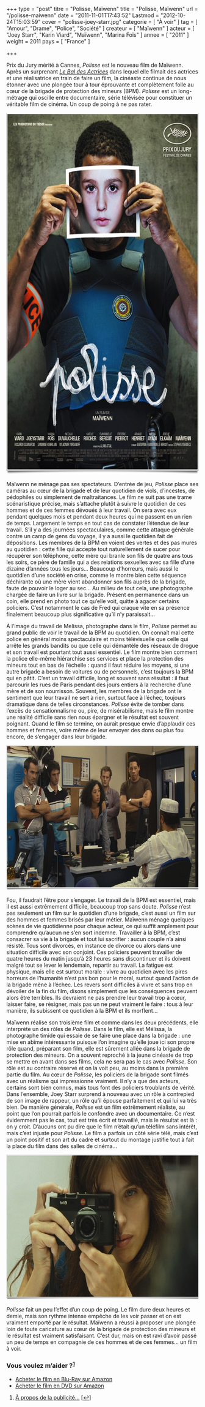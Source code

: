 +++
type = "post"
titre = "Polisse, Maïwenn"
title = "Polisse, Maïwenn"
url = "/polisse-maiwenn"
date = "2011-11-01T17:43:52"
Lastmod = "2012-10-24T15:03:59"
cover = "polisse-joey-starr.jpg"
categorie = [ "À voir" ]
tag = [ "Amour", "Drame", "Police", "Société" ]
createur = [ "Maïwenn" ]
acteur = [ "Joey Starr", "Karin Viard", "Maïwenn", "Marina Foïs" ]
annee = [ "2011" ]
weight = 2011
pays = [ "France" ]

+++

<p>Prix du Jury mérité à Cannes, <em>Polisse</em> est le nouveau film de Maïwenn. Après un surprenant <em><a href="http://voiretmanger.fr/2009/02/08/le-bal-des-actrices-maiwenn/">Le Bal des Actrices</a></em> dans lequel elle filmait des actrices et une réalisatrice en train de faire un film, la cinéaste continue de nous étonner avec une plongée tour à tour éprouvante et complètement folle au cœur de la brigade de protection des mineurs (BPM). <em>Polisse</em> est un long-métrage qui oscille entre documentaire, série télévisée pour constituer un véritable film de cinéma. Un coup de poing à ne pas rater.</p>
<div style="text-align: center;"><a href="http://www.allocine.fr/film/fichefilm_gen_cfilm=181893.html"><img class="aligncenter" style="border-style: initial; border-color: initial; border-width: 0px;" src="polisse-maiwenn.jpg" alt="Polisse maiwenn" width="690" height="945" border="0" /></a></div>
<p>Maïwenn ne ménage pas ses spectateurs. D&rsquo;entrée de jeu, <em>Polisse</em> place ses caméras au cœur de la brigade et de leur quotidien de viols, d&rsquo;incestes, de pédophiles ou simplement de maltraitances. Le film ne suit pas une trame scénaristique précise, mais s&rsquo;attache plutôt à suivre le quotidien de ces hommes et de ces femmes dévoués à leur travail. On sera avec eux pendant quelques mois et pendant deux heures qui ne passent en un rien de temps. Largement le temps en tout cas de constater l&rsquo;étendue de leur travail. S&rsquo;il y a des journées spectaculaires, comme cette attaque générale contre un camp de gens du voyage, il y a aussi le quotidien fait de dépositions. Les membres de la BPM en voient des vertes et des pas mures au quotidien : cette fille qui accepte tout naturellement de sucer pour récupérer son téléphone, cette mère qui branle son fils de quatre ans tous les soirs, ce père de famille qui a des relations sexuelles avec sa fille d&rsquo;une dizaine d&rsquo;années tous les jours… Beaucoup d&rsquo;horreurs, mais aussi le quotidien d&rsquo;une société en crise, comme le montre bien cette séquence déchirante où une mère vient abandonner son fils auprès de la brigade, faute de pouvoir le loger au sec… Au milieu de tout cela, une photographe chargée de faire un livre sur la brigade. Présent en permanence dans un coin, elle prend en photo tout ce qu&rsquo;elle voit, quitte à agacer certains policiers. C&rsquo;est notamment le cas de Fred qui craque vite en sa présence finalement beaucoup plus significative qu&rsquo;il n&rsquo;y paraissait…</p>
<p>À l&rsquo;image du travail de Melissa, photographe dans le film, <em>Polisse</em> permet au grand public de voir le travail de la BPM au quotidien. On connaît mal cette police en général moins spectaculaire et moins télévisuelle que celle qui arrête les grands bandits ou que celle qui démantèle des réseaux de drogue et son travail est pourtant tout aussi essentiel. Le film montre bien comment la police elle-même hiérarchise ses services et place la protection des mineurs tout en bas de l&rsquo;échelle : quand il faut réduire les moyens, si une autre brigade a besoin de voitures ou de personnels, c&rsquo;est toujours la BPM qui en pâtit. C&rsquo;est un travail difficile, long et souvent sans résultat : il faut parcourir les rues de Paris pendant des jours entiers à la recherche d&rsquo;une mère et de son nourrisson. Souvent, les membres de la brigade ont le sentiment que leur travail ne sert à rien, surtout face à l&rsquo;échec, toujours dramatique dans de telles circonstances. <em>Polisse</em> évite de tomber dans l&rsquo;excès de sensationnalisme ou, pire, de misérabilisme, mais le film montre une réalité difficile sans rien nous épargner et le résultat est souvent poignant. Quand le film se termine, on aurait presque envie d&rsquo;applaudir ces hommes et femmes, voire même de leur envoyer des dons ou plus fou encore, de s&rsquo;engager dans leur brigade.</p>
<div style="text-align: center;"><img class="aligncenter" style="border-style: initial; border-color: initial; border-width: 0px;" src="polisse.jpg" alt="Polisse" width="690" height="379" border="0" /></div>
<p>Fou, il faudrait l&rsquo;être pour s&rsquo;engager. Le travail de la BPM est essentiel, mais il est aussi extrêmement difficile, beaucoup trop sans doute. <em>Polisse</em> n&rsquo;est pas seulement un film sur le quotidien d&rsquo;une brigade, c&rsquo;est aussi un film sur des hommes et femmes brisés par leur métier. Maïwenn ménage quelques scènes de vie quotidienne pour chaque acteur, ce qui suffit amplement pour comprendre qu&rsquo;aucun ne s&rsquo;en sort indemne. Travailler à la BPM, c&rsquo;est consacrer sa vie à la brigade et tout lui sacrifier : aucun couple n&rsquo;a ainsi résisté. Tous sont divorcés, en instance de divorce ou alors dans une situation difficile avec son conjoint. Ces policiers peuvent travailler de quatre heures du matin jusqu&rsquo;à 23 heures sans discontinuer et ils doivent malgré tout se lever le lendemain, repartir au travail. La fatigue est physique, mais elle est surtout morale : vivre au quotidien avec les pires horreurs de l&rsquo;humanité n&rsquo;est pas bon pour le moral, surtout quand l&rsquo;action de la brigade mène à l&rsquo;échec. Les revers sont difficiles à vivre et sans trop en dévoiler de la fin du film, disons simplement que les conséquences peuvent alors être terribles. Ils devraient ne pas prendre leur travail trop à cœur, laisser faire, se résigner, mais pas un ne peut vraiment le faire : tous à leur manière, ils subissent ce quotidien à la BPM et ils morflent…</p>
<p>Maïwenn réalise son troisième film et comme dans les deux précédents, elle interprète un des rôles de <em>Polisse</em>. Dans le film, elle est Mélissa, la photographe timide qui essaie de se faire une place dans la brigade : une mise en abîme intéressante puisque l&rsquo;on imagine qu&rsquo;elle joue ici son propre rôle quand, préparant son film, elle est sûrement allée dans la brigade de protection des mineurs. On a souvent reproché à la jeune cinéaste de trop se mettre en avant dans ses films, cela ne sera pas le cas avec <em>Polisse</em>. Son rôle est au contraire réservé et on la voit peu, au moins dans la première partie du film. Au cœur de <em>Polisse</em>, les policiers de la brigade sont filmés avec un réalisme qui impressionne vraiment. Il n&rsquo;y a que des acteurs, certains sont bien connus, mais tous font des policiers troublants de vérité. Dans l&rsquo;ensemble, Joey Starr surprend à nouveau avec un rôle à contrepied de son image de rappeur, un rôle qu&rsquo;il épouse parfaitement et qui lui va très bien. De manière générale, <em>Polisse</em> est un film extrêmement réaliste, au point que l&rsquo;on pourrait parfois le confondre avec un documentaire. Ce n&rsquo;est évidemment pas le cas, tout est très écrit et travaillé, mais le résultat est là : on y croit. D&rsquo;aucuns ont pu dire que le film n&rsquo;était qu&rsquo;un téléfilm sans intérêt, mais c&rsquo;est injuste pour <em>Polisse</em>. Le film a parfois un côté série télé, mais c&rsquo;est un point positif et son art du cadre et surtout du montage justifie tout à fait la place du film dans des salles de cinéma…</p>
<div style="text-align: center;"><img class="aligncenter" style="border-style: initial; border-color: initial; border-width: 0px;" src="maiwenn-polisse.jpg" alt="Maiwenn polisse" width="690" height="379" border="0" /></div>
<p><em>Polisse</em> fait un peu l&rsquo;effet d&rsquo;un coup de poing. Le film dure deux heures et demie, mais son rythme intense empêche de les voir passer et on est vraiment emporté par le résultat. Maïwenn a réussi à proposer une plongée loin de toute caricature au cœur de la brigade de protection des mineurs et le résultat est vraiment satisfaisant. C&rsquo;est dur, mais on est ravi d&rsquo;avoir passé un peu de temps en compagnie de ces hommes et de ces femmes… un film à voir.</p>
<div class="amazon">
<h3>Vous voulez m&rsquo;aider ?<sup><a href="#footnote_0_5266" id="identifier_0_5266" class="footnote-link footnote-identifier-link" title="&Agrave; propos de la publicit&eacute;&hellip;">1</a></sup></h3>
<ul>
<li><a href="http://www.amazon.fr/gp/product/B0064JV3W0/ref=as_li_ss_tl?ie=UTF8&#038;tag=leblogdenic07-21&#038;linkCode=as2&#038;camp=1642&#038;creative=19458&#038;creativeASIN=B0064JV3W0">Acheter le film en Blu-Ray sur Amazon</a></li>
<li><a href="http://www.amazon.fr/gp/product/B0064JV3PM/ref=as_li_ss_tl?ie=UTF8&#038;tag=leblogdenic07-21&#038;linkCode=as2&#038;camp=1642&#038;creative=19458&#038;creativeASIN=B0064JV3PM">Acheter le film en DVD sur Amazon</a></li>
</ul>
</div>
<ol class="footnotes"><li id="footnote_0_5266" class="footnote"><a href="http://voiretmanger.fr/a-propos/publicite/">À propos de la publicité…</a> [<a href="#identifier_0_5266" class="footnote-link footnote-back-link">&#8617;</a>]</li></ol>
